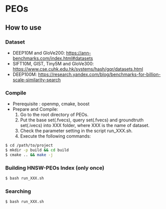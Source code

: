 PEOs
======

How to use
------
### Dataset

* DEEP10M and GloVe200: https://ann-benchmarks.com/index.html#datasets
* SIFT10M, GIST, Tiny5M and GloVe300: https://www.cse.cuhk.edu.hk/systems/hash/gqr/datasets.html
* DEEP100M: https://research.yandex.com/blog/benchmarks-for-billion-scale-similarity-search

### Compile

* Prerequisite : openmp, cmake, boost
* Prepare and Compile:
    1. Go to the root directory of PEOs.
	2. Put the base set(.fvecs), query set(.fvecs) and groundtruth set(.ivecs) into XXX folder, where XXX is the name of dataset.
	3. Check the parameter setting in the script run_XXX.sh.
    4. Execute the following commands:

```bash
$ cd /path/to/project
$ mkdir -p build && cd build
$ cmake .. && make -j
```

### Building HNSW-PEOs Index (only once)

```bash
$ bash run_XXX.sh
```

### Searching

```bash
$ bash run_XXX.sh
```
